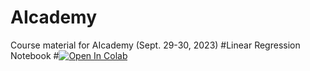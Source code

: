 # AIcademy
Course material for AIcademy (Sept. 29-30, 2023)
#Linear Regression Notebook
#[![Open In Colab](https://colab.research.google.com/assets/colab-badge.svg)](https://colab.research.google.com/github/AI-DSCHubAUB/notebooks/blob/master/AUB_AI_linreg_model_build.ipynb?authuser=0#create=true)

